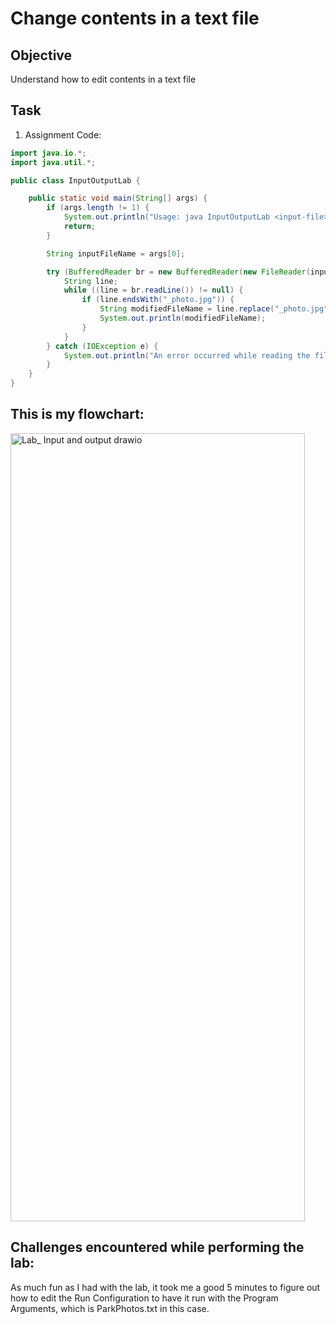 # Change contents in a text file

## Objective
Understand how to edit contents in a text file

## Task
1. Assignment Code:
```Java
import java.io.*;
import java.util.*;

public class InputOutputLab {

    public static void main(String[] args) {
        if (args.length != 1) {
            System.out.println("Usage: java InputOutputLab <input-file>");
            return;
        }

        String inputFileName = args[0];

        try (BufferedReader br = new BufferedReader(new FileReader(inputFileName))) {
            String line;
            while ((line = br.readLine()) != null) {
                if (line.endsWith("_photo.jpg")) {
                    String modifiedFileName = line.replace("_photo.jpg", "_info.txt");
                    System.out.println(modifiedFileName);
                }
            }
        } catch (IOException e) {
            System.out.println("An error occurred while reading the file: " + e.getMessage());
        }
    }
}
```

## This is my flowchart:
<img width="471" height="1261" alt="Lab_ Input and output drawio" src="https://github.com/user-attachments/assets/0ff42993-1891-4b77-86c1-ac98eb48573f" />

## Challenges encountered while performing the lab:
As much fun as I had with the lab, it took me a good 5 minutes to figure out how to edit the Run Configuration to have it run with the Program Arguments, which is ParkPhotos.txt in this case.  
